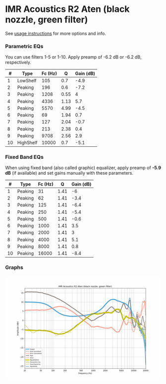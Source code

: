 # IMR Acoustics R2 Aten (black nozzle, green filter)
See [usage instructions](https://github.com/jaakkopasanen/AutoEq#usage) for more options and info.

### Parametric EQs
You can use filters 1-5 or 1-10. Apply preamp of -6.2 dB or -6.2 dB, respectively.

|   # | Type      |   Fc (Hz) |    Q |   Gain (dB) |
|-----|-----------|-----------|------|-------------|
|   1 | LowShelf  |       105 | 0.7  |        -4.9 |
|   2 | Peaking   |       196 | 0.6  |        -7.2 |
|   3 | Peaking   |      1208 | 0.55 |         4   |
|   4 | Peaking   |      4336 | 1.13 |         5.7 |
|   5 | Peaking   |      5570 | 4.99 |        -4.5 |
|   6 | Peaking   |        69 | 1.94 |         0.7 |
|   7 | Peaking   |       127 | 2.04 |        -0.7 |
|   8 | Peaking   |       213 | 2.38 |         0.4 |
|   9 | Peaking   |      9708 | 2.56 |         2.9 |
|  10 | HighShelf |     10000 | 0.7  |        -5.1 |

### Fixed Band EQs
When using fixed band (also called graphic) equalizer, apply preamp of **-5.9 dB** (if available) and set gains manually with these parameters.

|   # | Type    |   Fc (Hz) |    Q |   Gain (dB) |
|-----|---------|-----------|------|-------------|
|   1 | Peaking |        31 | 1.41 |        -6   |
|   2 | Peaking |        62 | 1.41 |        -3.4 |
|   3 | Peaking |       125 | 1.41 |        -6.4 |
|   4 | Peaking |       250 | 1.41 |        -5.4 |
|   5 | Peaking |       500 | 1.41 |        -0.6 |
|   6 | Peaking |      1000 | 1.41 |         3.5 |
|   7 | Peaking |      2000 | 1.41 |         3   |
|   8 | Peaking |      4000 | 1.41 |         5.1 |
|   9 | Peaking |      8000 | 1.41 |         0.8 |
|  10 | Peaking |     16000 | 1.41 |        -8.4 |

### Graphs
![](./IMR%20Acoustics%20R2%20Aten%20(black%20nozzle,%20green%20filter).png)
